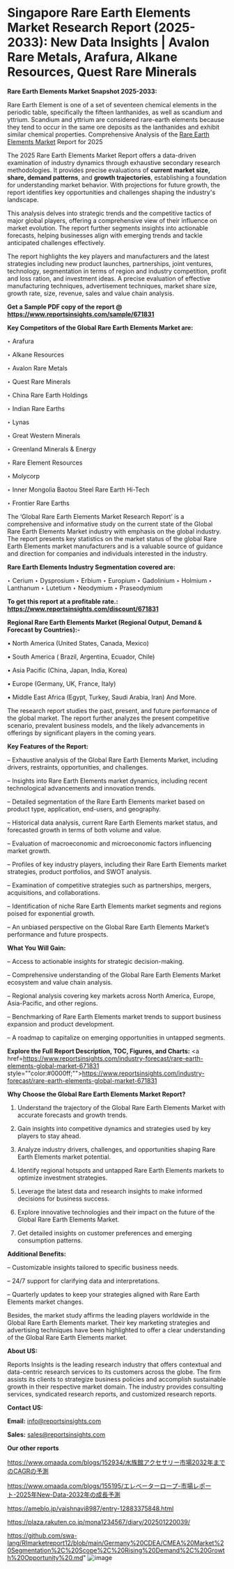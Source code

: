 # Singapore Rare Earth Elements Market Research Report (2025-2033): New Data Insights | Avalon Rare Metals, Arafura, Alkane Resources, Quest Rare Minerals

<strong>Rare Earth Elements Market Snapshot 2025-2033:</strong>

Rare Earth Element is one of a set of seventeen chemical elements in the periodic table, specifically the fifteen lanthanides, as well as scandium and yttrium. Scandium and yttrium are considered rare-earth elements because they tend to occur in the same ore deposits as the lanthanides and exhibit similar chemical properties. Comprehensive Analysis of the <a href=https://www.reportsinsights.com/sample/671831>Rare Earth Elements Market</a> Report for 2025

The 2025 Rare Earth Elements Market Report offers a data-driven examination of industry dynamics through exhaustive secondary research methodologies. It provides precise evaluations of <strong>current market size, share, demand patterns</strong>, and <strong>growth trajectories</strong>, establishing a foundation for understanding market behavior. With projections for future growth, the report identifies key opportunities and challenges shaping the industry's landscape.

This analysis delves into strategic trends and the competitive tactics of major global players, offering a comprehensive view of their influence on market evolution. The report further segments insights into actionable forecasts, helping businesses align with emerging trends and tackle anticipated challenges effectively.

The report highlights the key players and manufacturers and the latest strategies including new product launches, partnerships, joint ventures, technology, segmentation in terms of region and industry competition, profit and loss ration, and investment ideas. A precise evaluation of effective manufacturing techniques, advertisement techniques, market share size, growth rate, size, revenue, sales and value chain analysis.

<strong>Get a Sample PDF copy of the report @ <a href=https://www.reportsinsights.com/sample/671831 style=color:#0000ff;>https://www.reportsinsights.com/sample/671831</a></strong>

<strong>Key Competitors of the Global Rare Earth Elements Market are:</strong>

‣ Arafura

‣ Alkane Resources

‣ Avalon Rare Metals

‣ Quest Rare Minerals

‣ China Rare Earth Holdings

‣ Indian Rare Earths

‣ Lynas

‣ Great Western Minerals

‣ Greenland Minerals & Energy

‣ Rare Element Resources

‣ Molycorp

‣ Inner Mongolia Baotou Steel Rare Earth Hi-Tech

‣ Frontier Rare Earths

The ‘Global Rare Earth Elements Market Research Report’ is a comprehensive and informative study on the current state of the Global Rare Earth Elements Market industry with emphasis on the global industry. The report presents key statistics on the market status of the global Rare Earth Elements market manufacturers and is a valuable source of guidance and direction for companies and individuals interested in the industry.

<strong>Rare Earth Elements Industry Segmentation covered are:</strong>

‣ Cerium
‣ Dysprosium
‣ Erbium
‣ Europium
‣ Gadolinium
‣ Holmium
‣ Lanthanum
‣ Lutetium
‣ Neodymium
‣ Praseodymium

<strong>To get this report at a profitable rate.: <a href=https://www.reportsinsights.com/discount/671831 style=color:#0000ff;>https://www.reportsinsights.com/discount/671831</a></strong>

<strong>Regional Rare Earth Elements Market (Regional Output, Demand &amp; Forecast by Countries):-</strong>

• North America (United States, Canada, Mexico)

• South America ( Brazil, Argentina, Ecuador, Chile)

• Asia Pacific (China, Japan, India, Korea)

• Europe (Germany, UK, France, Italy)

• Middle East Africa (Egypt, Turkey, Saudi Arabia, Iran) And More.

The research report studies the past, present, and future performance of the global market. The report further analyzes the present competitive scenario, prevalent business models, and the likely advancements in offerings by significant players in the coming years.

<strong>Key Features of the Report:</strong>

– Exhaustive analysis of the Global Rare Earth Elements Market, including drivers, restraints, opportunities, and challenges.

– Insights into Rare Earth Elements market dynamics, including recent technological advancements and innovation trends.

– Detailed segmentation of the Rare Earth Elements market based on product type, application, end-users, and geography.

– Historical data analysis, current Rare Earth Elements market status, and forecasted growth in terms of both volume and value.

– Evaluation of macroeconomic and microeconomic factors influencing market growth.

– Profiles of key industry players, including their Rare Earth Elements market strategies, product portfolios, and SWOT analysis.

– Examination of competitive strategies such as partnerships, mergers, acquisitions, and collaborations.

– Identification of niche Rare Earth Elements market segments and regions poised for exponential growth.

– An unbiased perspective on the Global Rare Earth Elements Market’s performance and future prospects.

<strong>What You Will Gain:</strong>

– Access to actionable insights for strategic decision-making.

– Comprehensive understanding of the Global Rare Earth Elements Market ecosystem and value chain analysis.

– Regional analysis covering key markets across North America, Europe, Asia-Pacific, and other regions.

– Benchmarking of Rare Earth Elements market trends to support business expansion and product development.

– A roadmap to capitalize on emerging opportunities in untapped segments.

<strong>Explore the Full Report Description, TOC, Figures, and Charts:</strong>
<a href=https://www.reportsinsights.com/industry-forecast/rare-earth-elements-global-market-671831 style=""color:#0000ff;"">https://www.reportsinsights.com/industry-forecast/rare-earth-elements-global-market-671831</a>

<strong>Why Choose the Global Rare Earth Elements Market Report?</strong>

1. Understand the trajectory of the Global Rare Earth Elements Market with accurate forecasts and growth trends.

2. Gain insights into competitive dynamics and strategies used by key players to stay ahead.

3. Analyze industry drivers, challenges, and opportunities shaping Rare Earth Elements market potential.

4. Identify regional hotspots and untapped Rare Earth Elements markets to optimize investment strategies.

5. Leverage the latest data and research insights to make informed decisions for business success.

6. Explore innovative technologies and their impact on the future of the Global Rare Earth Elements Market.

7. Get detailed insights on customer preferences and emerging consumption patterns.

<strong>Additional Benefits:</strong>

– Customizable insights tailored to specific business needs.

– 24/7 support for clarifying data and interpretations.

– Quarterly updates to keep your strategies aligned with Rare Earth Elements market changes.

Besides, the market study affirms the leading players worldwide in the Global Rare Earth Elements market. Their key marketing strategies and advertising techniques have been highlighted to offer a clear understanding of the Global Rare Earth Elements market.

<strong><strong>About US</strong>:</strong>

Reports Insights is the leading research industry that offers contextual and data-centric research services to its customers across the globe. The firm assists its clients to strategize business policies and accomplish sustainable growth in their respective market domain. The industry provides consulting services, syndicated research reports, and customized research reports.

<strong>Contact US:</strong>

<p class=><b>Email:</b> <a href=mailto:info@reportsinsights.com>info@reportsinsights.com</a></p>
<p class=><b>Sales:</b> <a href=mailto:sales@reportsinsights.com>sales@reportsinsights.com</a></p>

<strong>Our other reports</strong>

<a href=https://www.omaada.com/blogs/152934/水族館アクセサリー市場2032年までのCAGRの予測>https://www.omaada.com/blogs/152934/水族館アクセサリー市場2032年までのCAGRの予測</a>

<a href=https://www.omaada.com/blogs/155195/エレベーターロープ-市場レポート-2025年New-Data-2032年の成長予測>https://www.omaada.com/blogs/155195/エレベーターロープ-市場レポート-2025年New-Data-2032年の成長予測</a>

<a href=https://ameblo.jp/vaishnavi8987/entry-12883375848.html>https://ameblo.jp/vaishnavi8987/entry-12883375848.html</a>

<a href=https://plaza.rakuten.co.jp/mona1234567/diary/202501220039/>https://plaza.rakuten.co.jp/mona1234567/diary/202501220039/</a>

<a href=https://github.com/swa-lang/RImarketreport12/blob/main/Germany%20CDEA/CMEA%20Market%20Segmentation%2C%20Scope%2C%20Rising%20Demand%2C%20Growth%20Opportunity%20.md>https://github.com/swa-lang/RImarketreport12/blob/main/Germany%20CDEA/CMEA%20Market%20Segmentation%2C%20Scope%2C%20Rising%20Demand%2C%20Growth%20Opportunity%20.md</a>"
![image](https://github.com/user-attachments/assets/52b6e806-76e1-4e43-9f95-1e74d9979779)
